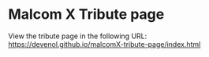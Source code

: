 # Malcom X Tribute page
View the tribute page in the following URL: 
https://devenol.github.io/malcomX-tribute-page/index.html
